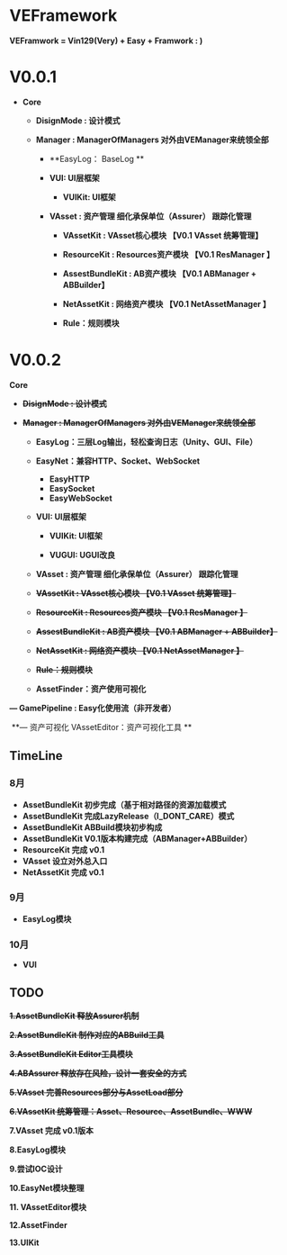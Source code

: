 # VEFramework
**VEFramwork = Vin129(Very) + Easy + Framwork  : )**



# V0.0.1

- **Core**

  - **DisignMode  : 设计模式** 

  - **Manager : ManagerOfManagers   对外由VEManager来统领全部**


    - **EasyLog： BaseLog **


    - **VUI: UI层框架**
      - **VUIKit: UI框架**

    - **VAsset  : 资产管理    细化承保单位（Assurer） 跟踪化管理**  
      - **VAssetKit : VAsset核心模块  【V0.1  VAsset 统筹管理】**

      - **ResourceKit : Resources资产模块  【V0.1  ResManager 】**

      - **AssestBundleKit : AB资产模块  【V0.1  ABManager + ABBuilder】**

      - **NetAssetKit : 网络资产模块  【V0.1  NetAssetManager 】**

      - **Rule：规则模块**




# V0.0.2

**Core**

- **~~DisignMode  : 设计模式~~** 

- **~~Manager : ManagerOfManagers   对外由VEManager来统领全部~~**


  - **EasyLog：三层Log输出，轻松查询日志（Unity、GUI、File）**
  - **EasyNet：兼容HTTP、Socket、WebSocket**
    - **EasyHTTP**
    - **EasySocket**
    - **EasyWebSocket**


  - **VUI: UI层框架**

    - **VUIKit: UI框架**

    - **VUGUI: UGUI改良**

  -  **VAsset  : 资产管理    细化承保单位（Assurer） 跟踪化管理**  

    - **~~VAssetKit : VAsset核心模块  【V0.1  VAsset 统筹管理】~~**
    
    -  **~~ResourceKit : Resources资产模块  【V0.1  ResManager 】~~**
    
    -  **~~AssestBundleKit : AB资产模块  【V0.1  ABManager + ABBuilder】~~**
    
    -  **~~NetAssetKit : 网络资产模块  【V0.1  NetAssetManager 】~~**
    
    - **~~Rule：规则模块~~**
    
    - **AssetFinder：资产使用可视化** 
    
      
    
      
    
      



 

**— GamePipeline : Easy化使用流（非开发者）**

​	**— 资产可视化  VAssetEditor：资产可视化工具 **



## TimeLine

### 8月

- **AssetBundleKit 初步完成（基于相对路径的资源加载模式**
- **AssetBundleKit 完成LazyRelease（I_DONT_CARE）模式**
- **AssetBundleKit ABBuild模块初步构成**
- **AssetBundleKit V0.1版本构建完成（ABManager+ABBuilder）**
- **ResourceKit 完成 v0.1**
- **VAsset 设立对外总入口**
- **NetAssetKit 完成 v0.1**

### 9月

- **EasyLog模块**

### 10月

- **VUI**





## TODO

**~~1.AssetBundleKit 释放Assurer机制~~**

**~~2.AssetBundleKit 制作对应的ABBuild工具~~**

**~~3.AssetBundleKit Editor工具模块~~**

**~~4.ABAssurer 释放存在风险，设计一套安全的方式~~**

**~~5.VAsset 完善Resources部分与AssetLoad部分~~**

**~~6.VAssetKit 统筹管理：Asset、Resource、AssetBundle、WWW~~**

**7.VAsset 完成 v0.1版本**

**8.EasyLog模块**

**9.尝试IOC设计**

**10.EasyNet模块整理**

**11. VAssetEditor模块**

**12.AssetFinder**

**13.UIKit**